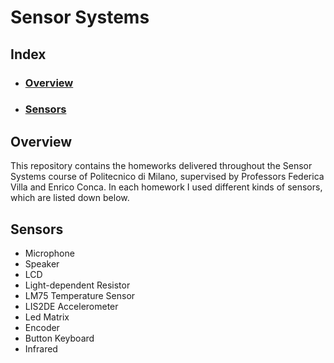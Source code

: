 # Sensor Systems


## Index

* ### [Overview](#intro)
* ### [Sensors](#hw)


## <a name="intro"></a>Overview
This repository contains the homeworks delivered throughout the Sensor Systems course of Politecnico di Milano, supervised by Professors Federica Villa and Enrico Conca.
In each homework I used different kinds of sensors, which are listed down below.

## <a name="hw"></a>Sensors

* Microphone
* Speaker
* LCD
* Light-dependent Resistor
* LM75 Temperature Sensor
* LIS2DE Accelerometer
* Led Matrix
* Encoder
* Button Keyboard
* Infrared


